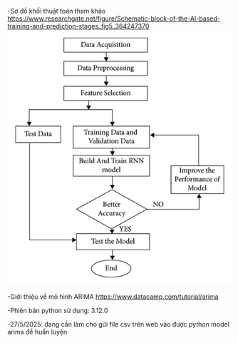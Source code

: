 -Sơ đồ khối thuật toán tham khảo
https://www.researchgate.net/figure/Schematic-block-of-the-AI-based-training-and-prediction-stages_fig5_364247370
![alt text](image.png)

-Giới thiệu về mô hình ARIMA
https://www.datacamp.com/tutorial/arima

-Phiên bản python sử dụng: 3.12.0

-27/5/2025: đang cần làm cho gửi file csv trên web vào được python model arima để huấn luyện
